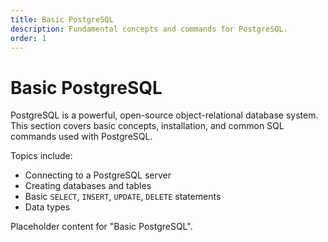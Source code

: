 ```yaml
---
title: Basic PostgreSQL
description: Fundamental concepts and commands for PostgreSQL.
order: 1
---
```


# Basic PostgreSQL

PostgreSQL is a powerful, open-source object-relational database system. This section covers basic concepts, installation, and common SQL commands used with PostgreSQL.

Topics include:
- Connecting to a PostgreSQL server
- Creating databases and tables
- Basic `SELECT`, `INSERT`, `UPDATE`, `DELETE` statements
- Data types

Placeholder content for "Basic PostgreSQL".
